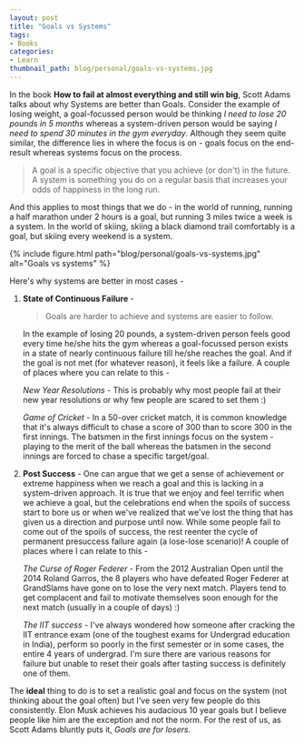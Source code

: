 ```yaml
---
layout: post
title: "Goals vs Systems"
tags:
- Books
categories:
- Learn
thumbnail_path: blog/personal/goals-vs-systems.jpg
---
```


In the book **How to fail at almost everything and still win big**, Scott Adams talks about why Systems are better than Goals. Consider the example of losing weight, a goal-focussed person would be thinking *I need to lose 20 pounds in 5 months* whereas a system-driven person would be saying *I need to spend 30 minutes in the gym everyday*. Although they seem quite similar, the difference lies in where the focus is on - goals focus on the end-result whereas systems focus on the process. 

> A goal is a specific objective that you achieve (or don't) in the future. A system is something you do on a regular basis that increases your odds of happiness in the long run.

And this applies to most things that we do - in the world of running, running a half marathon under 2 hours is a goal, but running 3 miles twice a week is a system. In the world of skiing, skiing a black diamond trail comfortably is a goal, but skiing every weekend is a system.

{% include figure.html path="blog/personal/goals-vs-systems.jpg" alt="Goals vs systems" %}

Here's why systems are better in most cases -

1. **State of Continuous Failure** - 

	> Goals are harder to achieve and systems are easier to follow. 

	In the example of losing 20 pounds, a system-driven person feels good every time he/she hits the gym whereas a goal-focussed person exists in a state of nearly continuous failure till he/she reaches the goal. And if the goal is not met (for whatever reason), it feels like a failure. A couple of places where you can relate to this - 

	*New Year Resolutions* - This is probably why most people fail at their new year resolutions or why few people are scared to set them :)

	*Game of Cricket* - In a 50-over cricket match, it is common knowledge that it's always difficult to chase a score of 300 than to score 300 in the first innings. The batsmen in the first innings focus on the system - playing to the merit of the ball whereas the batsmen in the second innings are forced to chase a specific target/goal.

2. **Post Success** - One can argue that we get a sense of achievement or extreme happiness when we reach a goal and this is lacking in a system-driven approach. It is true that we enjoy and feel terrific when we achieve a goal, but the celebrations end when the spoils of success start to bore us or when we've realized that we've lost the thing that has given us a direction and purpose until now. While some people fail to come out of the spoils of success, the rest reenter the cycle of permanent presuccess failure again (a lose-lose scenario)! A couple of places where I can relate to this - 

	*The Curse of Roger Federer* - From the 2012 Australian Open until the 2014 Roland Garros, the 8 players who have defeated Roger Federer at GrandSlams have gone on to lose the very next match. Players tend to get complacent and fail to motivate themselves soon enough for the next match (usually in a couple of days) :)

	*The IIT success* - I've always wondered how someone after cracking the IIT entrance exam (one of the toughest exams for Undergrad education in India), perform so poorly in the first semester or in some cases, the entire 4 years of undergrad. I'm sure there are various reasons for failure but unable to reset their goals after tasting success is definitely one of them.

The **ideal** thing to do is to set a realistic goal and focus on the system (not thinking about the goal often) but I've seen very few people do this consistently. Elon Musk achieves his audacious 10 year goals but I believe people like him are the exception and not the norm. For the rest of us, as Scott Adams bluntly puts it, *Goals are for losers*.